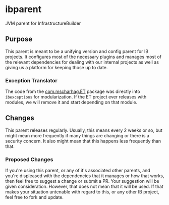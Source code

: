 # ibparent
JVM parent for InfrastructureBuilder

## Purpose

This parent is meant to be a unifying version and config parent for IB projects.  It configures most of the
necessary plugins and manages most of the relevant dependencies for dealing with our internal projects as well
as giving us a platform for keeping those up to date.

### Exception Translator

The code from the [com.mscharhag.ET](git@github.com:mscharhag/ET.git) package was directly
into `ibexceptions` for modularization.  If the ET project ever releases with modules,
we will remove it and start depending on that module.

## Changes

This parent releases regularly.  Usually, this means every 2 weeks or so, but might mean more frequently if
many things are changing or there is a security concern.  It also might mean that this happens less frequently
than that.

### Proposed Changes

If you're using this parent, or any of it's associated other parents, and you're displeased with the
dependencies that it manages or how that works, then feel free to suggest a change or submit a PR.  Your suggestion
will be given consideration.  However, that does not mean that it will be used.  If that makes your
situation untenable with regard to this, or any other IB project, feel free to fork and update.

